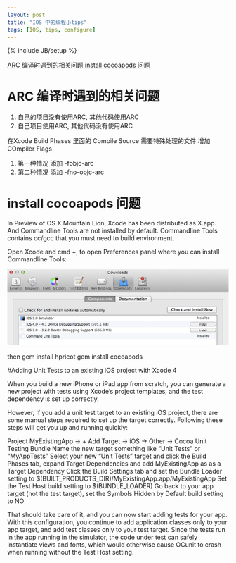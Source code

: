 ```yaml
---
layout: post
title: "IOS 中的编程小tips"
tags: [IOS, tips, configure]
---
```

{% include JB/setup %}

<a href="#A1">ARC 编译时遇到的相关问题</a>
<a href="#A2">install cocoapods 问题</a>

<a name = "A1" id = "A0"></a>
# ARC 编译时遇到的相关问题

1.  自己的项目没有使用ARC, 其他代码使用ARC
2.  自己项目使用ARC, 其他代码没有使用ARC

在Xcode Build Phases 里面的 Compile Source 需要特殊处理的文件 增加 COmpiler Flags
1. 第一种情况 添加 -fobjc-arc
2. 第二种情况 添加 -fno-objc-arc

<a name = "A2" id = "A1"></a>
# install cocoapods 问题

In Preview of OS X Mountain Lion, Xcode has been distributed as X.app. And Commandline Tools are not installed by default. Commandline Tools contains cc/gcc that you must need to build environment.

Open Xcode and cmd +, to open Preferences panel where you can install Commandline Tools:

![alt text](/images/commandline.jpg)

then
	gem install hpricot
	gem install cocoapods

#Adding Unit Tests to an existing iOS project with Xcode 4

When you build a new iPhone or iPad app from scratch, you can generate a new project with tests using Xcode’s project templates, and the test dependency is set up correctly.

However, if you add a unit test target to an existing iOS project, there are some manual steps required to set up the target correctly. Following these steps will get you up and running quickly:

Project MyExistingApp -> + Add Target -> iOS -> Other -> Cocoa Unit Testing Bundle
Name the new target something like “Unit Tests” or “MyAppTests”
Select your new “Unit Tests” target and click the Build Phases tab, expand Target Dependencies and add MyExistingApp as as a Target Dependency
Click the Build Settings tab and set the Bundle Loader setting to
	$(BUILT_PRODUCTS_DIR)/MyExistingApp.app/MyExistingApp
Set the Test Host build setting to
	$(BUNDLE_LOADER)
Go back to your app target (not the test target), set the Symbols Hidden by Default build setting to NO

That should take care of it, and you can now start adding tests for your app. With this configuration, you continue to add application classes only to your app target, and add test classes only to your test target. Since the tests run in the app running in the simulator, the code under test can safely instantiate views and fonts, which would otherwise cause OCunit to crash when running without the Test Host setting.